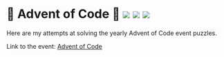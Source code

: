 # 🎄 Advent of Code 🎄 ![](https://img.shields.io/badge/day%20📅-7-blue) ![](https://img.shields.io/badge/stars%20⭐-8-yellow) ![](https://img.shields.io/badge/days%20completed-4-red)

Here are my attempts at solving the yearly Advent of Code event puzzles.

Link to the event: [Advent of Code](https://adventofcode.com/)
